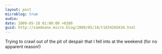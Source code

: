 ```yaml
---
layout: post
microblog: true
audio: 
date: 2009-05-18 01:00:00 +0100
guid: http://samdeane.micro.blog/2009/05/18/t1834265634.html
---
```

Trying to crawl out of the pit of despair that I fell into at the weekend (for no apparent reason!)

